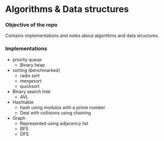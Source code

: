 # Algorithms & Data structures

### Objective of the repo
Contains implementations and notes about algorithms and data structures.

### Implementations
- priority queue
  - Binary heap
- sorting (benchmarked)
  - radix sort
  - mergesort
  - quicksort
- Binary search tree
  - AVL
- Hashtable
  - hash using modulus with a prime number
  - Deal with collisions using chaining
- Graph
  - Represented using adjacency list
  - BFS
  - DFS